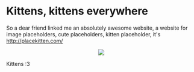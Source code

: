 Kittens, kittens everywhere
===========================

So a dear friend linked me an absolutely awesome website, a website for image placeholders,
cute placeholders, kitten placeholder, it's http://placekitten.com/

<center><img src="http://placekitten.com/g/200/300"/></center>

Kittens :3
